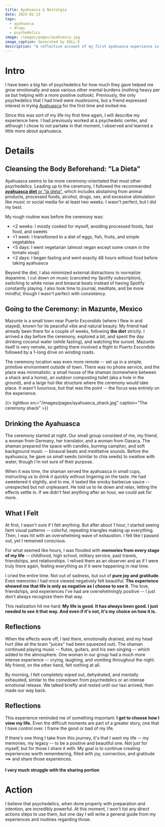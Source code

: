```yaml
---
title: Ayahuasca & Nostalgia
date: 2025-02-13
tags:
  - ayahuasca
  - drugs
  - psychedelics
image: /images/pages/ayahuasca.jpg
image_caption: Generated by DALL-E
description: "A reflective account of my first ayahuasca experience in Mazunte, Mexico, exploring the preparation, ceremony, and profound insights gained about life and gratitude."
---
```


# Intro

I have been a big fan of psychedelics for how much they gave helped me grow emotionally and ease various other mental burdens (nothing heavy per se but helping with a more positive outlook). Previously, the only psychedelics that I had tried were mushrooms, but a friend expressed interest in trying [Ayahuasca](https://en.wikipedia.org/wiki/Ayahuasca) for the first time and invited me.

Since this was sort of my life my first time again, I will describe my experience here. I had previously worked at a psychedelic center, and although I chose to not partake in that moment, I observed and learned a little more about ayahuasca.

# Details

## Cleansing the Body Beforehand: "La Dieta"

Ayahuasca seems to be more ceremony-orientated that most other psychedelics. Leading up to the ceremony, I followed the recommended [**ayahuasca diet** or "la dieta"](https://www.soul-herbs.com/ayahuasca-la-dieta/), which includes abstaining from animal products, processed foods, alcohol, drugs, sex, and excessive stimulation like music or social media for at least two weeks. I wasn't perfect, but I did my best.

My rough routine was before the ceremony was:
- <2 weeks: I mostly cooked for myself, avoiding processed foods, fast food, and sweets
- <1 week: I transitioned to a diet of eggs, fish, fruits, and simple vegetables
- <5 days: I went vegetarian (almost vegan except some cream in the tomato soup)
- <2 days: I began fasting and went exactly 48 hours without food before taking ayahuasca

Beyond the diet, I also minimized external distractions to normalize dopamine. I cut down on music (canceled my Spotify subscription), switching to white noise and binaural beats instead of having Spotify constantly playing. I also took time to journal, meditate, and be more mindful, though I wasn't perfect with consistency.

## Going to the Ceremony: in Mazunte, Mexico

Mazunte is a small town near Puerto Escondido (where I flew in and stayed), known for its peaceful vibe and natural beauty. My friend had already been there for a couple of weeks, following **the diet** strictly. I arrived a day before the ceremony, explored a bit, and spent the day drinking coconut water (while fasting), and watching the sunset. Mazunte itself is very remote, so getting there involved a flight to Puerto Escondido followed by a 1-long drive on winding roads.

The ceremony location was even more remote -- set up in a simple, primitive environment outside of town. There was no phone service, and the place was minimalistic: a small house of the shaman (somewhere between a shack and a home), an outdoor composting toilet (aka a hole in the ground), and a large hut-like structure where the ceremony would take place. It wasn't luxurious, but that was the point -- the focus was entirely on the experience.

{{< lightbox src="/images/pages/ayahuasca_shack.jpg" caption="The ceremony shack" >}}

## Drinking the Ayahuasca

The ceremony started at night. Our small group consisted of me, my friend, a woman from Germany, her translator, and a woman from Oaxaca. The shaman prepared the space with candles, burning camphor, and soft background music -- binaural beats and meditative sounds. Before the ayahuasca, he gave us small seeds (similar to chia seeds) to swallow with water, though I'm not sure of their purpose.

When it was time, the shaman served the ayahuasca in small cups, instructing us to drink it quickly without lingering on the taste. He had sweetened it slightly, and to me, it tasted like smoky barbecue sauce -- unexpected but not unpleasant. He told us to lie down and relax, letting the effects settle in. If we didn't feel anything after an hour, we could ask for more.

## What I Felt

At first, I wasn't sure if I felt anything. But after about 1 hour, I started seeing faint visual patterns -- colorful, repeating triangles making up everything. Then, I was hit with an overwhelming wave of exhaustion. I felt like I passed out, yet I remained conscious.

For what seemed like hours, I was flooded with **memories from every stage of my life** -- childhood, high school, military service, past travels, friendships, and relationships. I relived them as an observer and as if I were truly there again, feeling everything as if it were happening in real time.

I cried the entire time. Not out of sadness, but out of **pure joy and gratitude**. Even memories I had once viewed negatively felt beautiful. **The experience showed me that life is only as negative as I choose to see it**. The love, friendships, and experiences I've had are overwhelmingly positive -- I just don't always recognize them that way.

This realization hit me hard: **My life is good. It has always been good. I just needed to see it that way. And even if it's not, it's my choice on how it is.**

## Reflections

When the effects wore off, I laid there, emotionally drained, and my head hurt (like all the brain "juices" had been squeezed out). The shaman continued playing music -- flutes, guitars, and his own singing -- which added to the atmosphere. One woman in our group had a much more intense experience -- crying, laughing, and vomiting throughout the night. My friend, on the other hand, felt nothing at all.

By morning, I felt completely wiped out, dehydrated, and mentally exhausted, similar to the comedown from psychedelics or an intense emotional release. We talked briefly and rested until our taxi arrived, then made our way back.

## Reflections

This experience reminded me of something important: **I get to choose how I view my life.** Even the difficult moments are part of a greater story, one that I have control over. I frame the good or bad of my life.

If there's one thing I take from this journey, it's that I want my life -- my memories, my legacy -- to be a positive and beautiful one. Not just for myself, but for those I share it with. My goal is to continue creating experiences worth remembering, filled with joy, connection, and gratitude ==> and share those experiences.

#### I very much struggle with the sharing portion

# Action

I believe that psychedelics, when done properly with preparation and intention, are incredibly powerful. At this moment, I won't list any direct actions steps to use them, but one day I will write a general guide from my experiences and routines regarding those.